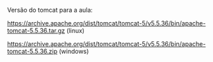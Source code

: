 Versão do tomcat para a aula:

https://archive.apache.org/dist/tomcat/tomcat-5/v5.5.36/bin/apache-tomcat-5.5.36.tar.gz (linux)

https://archive.apache.org/dist/tomcat/tomcat-5/v5.5.36/bin/apache-tomcat-5.5.36.zip (windows)
